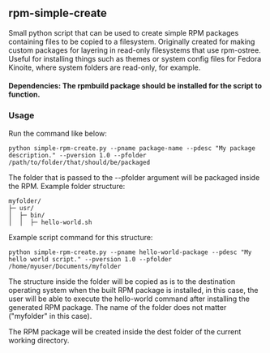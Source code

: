 ## rpm-simple-create

Small python script that can be used to create simple RPM packages containing files to be copied to a filesystem. Originally created for making custom packages for layering in read-only filesystems that use rpm-ostree. Useful for installing things such as themes or system config files for Fedora Kinoite, where system folders are read-only, for example. 

#### Dependencies: The rpmbuild package should be installed for the script to function.

### Usage

Run the command like below:

```commandline
python simple-rpm-create.py --pname package-name --pdesc "My package description." --pversion 1.0 --pfolder /path/to/folder/that/should/be/packaged
```

The folder that is passed to the --pfolder argument will be packaged inside the RPM. Example folder structure:

```
myfolder/
├─ usr/
│  ├─ bin/
│  │  ├─ hello-world.sh
```

Example script command for this structure:

```commandline
python simple-rpm-create.py --pname hello-world-package --pdesc "My hello world script." --pversion 1.0 --pfolder /home/myuser/Documents/myfolder
```

The structure inside the folder will be copied as is to the destination operating system when the built RPM package is installed, in this case, the user will be able to execute the hello-world command after installing the generated RPM package. The name of the folder does not matter ("myfolder" in this case).

The RPM package will be created inside the dest folder of the current working directory.